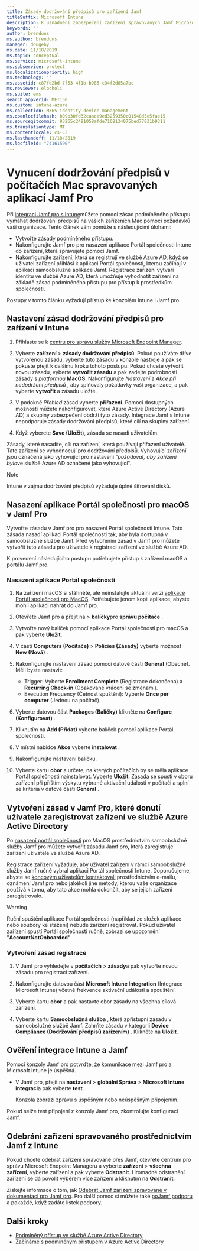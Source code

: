 ```yaml
---
title: Zásady dodržování předpisů pro zařízení Jamf
titleSuffix: Microsoft Intune
description: K usnadnění zabezpečení zařízení spravovaných Jamf Microsoft Intune použijte zásady dodržování předpisů Azure Active Directory podmíněný přístup.
keywords: ''
author: brenduns
ms.author: brenduns
manager: dougeby
ms.date: 11/18/2019
ms.topic: conceptual
ms.service: microsoft-intune
ms.subservice: protect
ms.localizationpriority: high
ms.technology: ''
ms.assetid: c87fd2bd-7f53-4f1b-b985-c34f2d85a7bc
ms.reviewer: elocholi
ms.suite: ems
search.appverid: MET150
ms.custom: intune-azure
ms.collection: M365-identity-device-management
ms.openlocfilehash: b09b30fd32caace9ed3259350c01548d5e5fae15
ms.sourcegitcommit: 93265c2491058afde7168134075bed77031b9311
ms.translationtype: MT
ms.contentlocale: cs-CZ
ms.lasthandoff: 11/18/2019
ms.locfileid: "74161590"
---
```

# <a name="enforce-compliance-on-macs-managed-with-jamf-pro"></a>Vynucení dodržování předpisů v počítačích Mac spravovaných aplikací Jamf Pro

Při [integraci Jamf pro s Intune](conditional-access-integrate-jamf.md)můžete pomocí zásad podmíněného přístupu vymáhat dodržování předpisů na vašich zařízeních Mac pomocí požadavků vaší organizace.  Tento článek vám pomůže s následujícími úlohami:  

- Vytvořte zásady podmíněného přístupu.
- Nakonfigurujte Jamf pro pro nasazení aplikace Portál společnosti Intune do zařízení, která spravujete pomocí Jamf.
- Nakonfigurujte zařízení, která se registrují ve službě Azure AD, když se uživatel zařízení přihlásí k aplikaci Portál společnosti, kterou začínají v aplikaci samoobslužné aplikace Jamf. Registrace zařízení vytváří identitu ve službě Azure AD, která umožňuje vyhodnotit zařízení na základě zásad podmíněného přístupu pro přístup k prostředkům společnosti.  
 
Postupy v tomto článku vyžadují přístup ke konzolám Intune i Jamf pro.

## <a name="set-up-device-compliance-policies-in-intune"></a>Nastavení zásad dodržování předpisů pro zařízení v Intune

1. Přihlaste se k [centru pro správu služby Microsoft Endpoint Manager](https://go.microsoft.com/fwlink/?linkid=2109431).

2. Vyberte **zařízení** > **zásady dodržování předpisů**. Pokud používáte dříve vytvořenou zásadu, vyberte tuto zásadu v konzole nástroje a pak se pokuste přejít k dalšímu kroku tohoto postupu. Pokud chcete vytvořit novou zásadu, vyberte **vytvořit zásadu** a pak zadejte podrobnosti zásady s *platformou* **MacOS**. Nakonfigurujte *Nastavení* a *Akce při nedodržení předpisů* , aby splňovaly požadavky vaší organizace, a pak vyberte **vytvořit** a zásadu uložte.

3. V podokně *Přehled* zásad vyberte **přiřazení**. Pomocí dostupných možností můžete nakonfigurovat, které Azure Active Directory (Azure AD) a skupiny zabezpečení obdrží tyto zásady. Integrace Jamf s Intune nepodporuje zásady dodržování předpisů, které cílí na skupiny zařízení.

4. Když vyberete **Save (Uložit**), zásada se nasadí uživatelům.  

Zásady, které nasadíte, cílí na zařízení, která používají přiřazení uživatelé. Tato zařízení se vyhodnocují pro dodržování předpisů. Vyhovující zařízení jsou označená jako vyhovující pro nastavení "*požadovat, aby zařízení bylo*ve službě Azure AD označené jako vyhovující".  

> [!NOTE]
> Intune v zájmu dodržování předpisů vyžaduje úplné šifrování disků.

## <a name="deploy-the-company-portal-app-for-macos-in-jamf-pro"></a>Nasazení aplikace Portál společnosti pro macOS v Jamf Pro

Vytvořte zásadu v Jamf pro pro nasazení Portál společnosti Intune. Tato zásada nasadí aplikaci Portál společnosti tak, aby byla dostupná v samoobslužné službě Jamf. Před vytvořením zásad v Jamf pro můžete vytvořit tuto zásadu pro uživatele k registraci zařízení ve službě Azure AD.  

K provedení následujícího postupu potřebujete přístup k zařízení macOS a portálu Jamf pro. 

### <a name="to-deploy-the-company-portal-app"></a>Nasazení aplikace Portál společnosti  

1. Na zařízení macOS si stáhněte, ale neinstalujte aktuální verzi [aplikace Portál společnosti pro MacOS](https://go.microsoft.com/fwlink/?linkid=862280). Potřebujete jenom kopii aplikace, abyste mohli aplikaci nahrát do Jamf pro.  

2. Otevřete Jamf pro a přejít na > **balíčky**pro **správu počítače** .

3. Vytvořte nový balíček pomocí aplikace Portál společnosti pro macOS a pak vyberte **Uložit**.

4. V části **Computers (Počítače)**  > **Policies (Zásady)** vyberte možnost **New (Nová)** .

5. Nakonfigurujte nastavení zásad pomocí datové části **General** (Obecné). Měli byste nastavit:
   - Trigger: Vyberte **Enrollment Complete** (Registrace dokončena) a **Recurring Check-in** (Opakované vrácení se změnami).
   - Execution Frequency (Četnost spuštění): Vyberte **Once per computer** (Jednou na počítač).

6. Vyberte datovou část **Packages (Balíčky)** klikněte na **Configure (Konfigurovat)** .

7. Kliknutím na **Add (Přidat)** vyberte balíček pomocí aplikace Portál společnosti.

8. V místní nabídce **Akce** vyberte **instalovat** .
9. Nakonfigurujte nastavení balíčku.

10. Vyberte kartu **obor** a určete, na kterých počítačích by se měla aplikace Portál společnosti nainstalovat. Vyberte **Uložit**. Zásada se spustí v oboru zařízení při příštím výskytu vybrané aktivační události v počítači a splní se kritéria v datové části **General** .

## <a name="create-a-policy-in-jamf-pro-to-have-users-register-their-devices-with-azure-active-directory"></a>Vytvoření zásad v Jamf Pro, které donutí uživatele zaregistrovat zařízení ve službě Azure Active Directory  

Po [nasazení portál společnosti](conditional-access-assign-jamf.md#deploy-the-company-portal-app-for-macos-in-jamf-pro) pro MacOS prostřednictvím samoobslužné služby Jamf pro můžete vytvořit zásadu Jamf pro, která zaregistruje zařízení uživatele ve službě Azure AD. 

Registrace zařízení vyžaduje, aby uživatel zařízení v rámci samoobslužné služby Jamf ručně vybral aplikaci Portál společnosti Intune. Doporučujeme, abyste se [koncovým uživatelům kontaktovali](../fundamentals/end-user-educate.md) prostřednictvím e-mailu, oznámení Jamf pro nebo jakékoli jiné metody, kterou vaše organizace používá k tomu, aby tato akce mohla dokončit, aby se jejich zařízení zaregistrovalo. 

> [!WARNING]
> Ruční spuštění aplikace Portál společnosti (například ze složek aplikace nebo soubory ke stažení) nebude zařízení registrovat. Pokud uživatel zařízení spustí Portál společnosti ručně, zobrazí se upozornění **"AccountNotOnboarded"** .

### <a name="to-create-the-registration-policy"></a>Vytvoření zásad registrace  

1. V Jamf pro vyhledejte v **počítačích** > **zásady**a pak vytvořte novou zásadu pro registraci zařízení.

2. Nakonfigurujte datovou část **Microsoft Intune Integration** (Integrace Microsoft Intune) včetně frekvence aktivační události a spouštění.

3. Vyberte kartu **obor** a pak nastavte obor zásady na všechna cílová zařízení.

4. Vyberte kartu **Samoobslužná služba** , která zpřístupní zásadu v samoobslužné službě Jamf. Zahrňte zásadu v kategorii **Device Compliance (Dodržování předpisů zařízením)** . Klikněte na **Uložit**.

## <a name="validate-intune-and-jamf-integration"></a>Ověření integrace Intune a Jamf  

Pomocí konzoly Jamf pro potvrďte, že komunikace mezi Jamf pro a Microsoft Intune je úspěšná. 

- V Jamf pro, přejít na **nastavení** > **globální Správa** > **Microsoft Intune integraci**a pak vyberte **test**.

    Konzola zobrazí zprávu s úspěšným nebo neúspěšným připojením.  

Pokud selže test připojení z konzoly Jamf pro, zkontrolujte konfiguraci Jamf. 


## <a name="removing-a-jamf-managed-device-from-intune"></a>Odebrání zařízení spravovaného prostřednictvím Jamf z Intune

Pokud chcete odebrat zařízení spravované přes Jamf, otevřete centrum pro správu Microsoft Endpoint Manageru a vyberte **zařízení** > **všechna zařízení**, vyberte zařízení a pak vyberte **Odstranit**.  Hromadné odstranění zařízení se dá povolit výběrem více zařízení a kliknutím na **Odstranit**.

Získejte informace o tom, jak [Odebrat Jamf zařízení spravované v dokumentaci pro Jamf pro](https://www.jamf.com/jamf-nation/articles/80/unmanaging-computers-while-preserving-their-inventory-information). Pro další pomoc si můžete také [poJamf podporu](https://www.jamf.com/support/) a pokaždé, když zadáte lístek podpory. 

## <a name="next-steps"></a>Další kroky

- [Podmíněný přístup ve službě Azure Active Directory](https://docs.microsoft.com/azure/active-directory/active-directory-conditional-access-azure-portal)
- [Začínáme s podmíněným přístupem v Azure Active Directory](https://docs.microsoft.com/azure/active-directory/active-directory-conditional-access-azure-portal-get-started)
